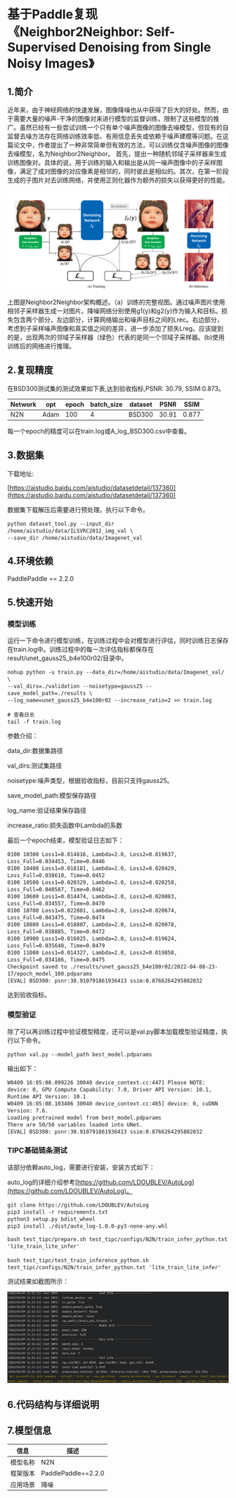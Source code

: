 # 基于Paddle复现《Neighbor2Neighbor: Self-Supervised Denoising from Single Noisy Images》
## 1.简介
近年来，由于神经网络的快速发展，图像降噪也从中获得了巨大的好处。然而，由于需要大量的噪声-干净的图像对来进行模型的监督训练，限制了这些模型的推广。虽然已经有一些尝试训练一个只有单个噪声图像的图像去噪模型，但现有的自监督去噪方法存在网络训练效率低、有用信息丢失或依赖于噪声建模等问题。在这篇论文中，作者提出了一种非常简单但有效的方法，可以训练仅含噪声图像的图像去噪模型，名为Neighbor2Neighbor。
首先，提出一种随机邻域子采样器来生成训练图像对。具体的说，用于训练的输入和输出是从同一噪声图像中的子采样图像，满足了成对图像的对应像素是相邻的，同时彼此是相似的。其次，在第一阶段生成的子图片对去训练网络，并使用正则化器作为额外的损失以获得更好的性能。

<img src=./imgs/training.png></img>

上图是Neighbor2Neighbor架构概述。（a）训练的完整视图。通过噪声图片使用相邻子采样器生成一对图片。降噪网络分别使用g1(y)和g2(y)作为输入和目标。损失包含两个部分，左边部分，计算网络输出和噪声目标之间的Lrec。右边部分，考虑到子采样噪声图像和真实值之间的差异，进一步添加了损失Lreg。应该提到的是，出现两次的邻域子采样器（绿色）代表的是同一个邻域子采样器。(b)使用训练后的网络进行推理。

## 2.复现精度

在BSD300测试集的测试效果如下表,达到验收指标,PSNR: 30.79, SSIM:0.873。

| Network | opt | epoch | batch_size | dataset | PSNR | SSIM |
| --- | --- | --- | --- | --- | --- | --- |
| N2N | Adam  | 100 | 4 | BSD300 | 30.91 | 0.877 |

每一个epoch的精度可以在train.log或A_log_BSD300.csv中查看。

## 3.数据集

下载地址:

[https://aistudio.baidu.com/aistudio/datasetdetail/137360](https://aistudio.baidu.com/aistudio/datasetdetail/137360)

数据集下载解压后需要进行预处理。执行以下命令。

```shell
python dataset_tool.py --input_dir  /home/aistudio/data/ILSVRC2012_img_val \
--save_dir /home/aistudio/data/Imagenet_val
```

## 4.环境依赖
PaddlePaddle == 2.2.0

## 5.快速开始

### 模型训练

运行一下命令进行模型训练，在训练过程中会对模型进行评估，同时训练日志保存在train.log中。训练过程中的每一次评估指标都保存在result/unet_gauss25_b4e100r02/目录中。

```shell
nohup python -u train.py --data_dir=/home/aistudio/data/Imagenet_val/ \
--val_dirs=./validation --noisetype=gauss25 --save_model_path=./results \
--log_name=unet_gauss25_b4e100r02 --increase_ratio=2 >> train.log

# 查看日志
tail -f train.log
```

参数介绍：

data_dir:数据集路径

val_dirs:测试集路径

noisetype:噪声类型，根据验收指标，目前只支持gauss25。

save_model_path:模型保存路径

log_name:验证结果保存路径

increase_ratio:损失函数中Lambda的系数

最后一个epoch结束，模型验证日志如下：

```shell
0100 10300 Loss1=0.014816, Lambda=2.0, Loss2=0.019637, Loss_Full=0.034453, Time=0.0446
0100 10400 Loss1=0.018181, Lambda=2.0, Loss2=0.020429, Loss_Full=0.038610, Time=0.0452
0100 10500 Loss1=0.020329, Lambda=2.0, Loss2=0.020258, Loss_Full=0.040587, Time=0.0462
0100 10600 Loss1=0.014474, Lambda=2.0, Loss2=0.020083, Loss_Full=0.034557, Time=0.0470
0100 10700 Loss1=0.022801, Lambda=2.0, Loss2=0.020674, Loss_Full=0.043475, Time=0.0474
0100 10800 Loss1=0.018807, Lambda=2.0, Loss2=0.020078, Loss_Full=0.038885, Time=0.0472
0100 10900 Loss1=0.016025, Lambda=2.0, Loss2=0.019624, Loss_Full=0.035648, Time=0.0479
0100 11000 Loss1=0.014327, Lambda=2.0, Loss2=0.019858, Loss_Full=0.034186, Time=0.0475
Checkpoint saved to ./results/unet_gauss25_b4e100r02/2022-04-08-23-17/epoch_model_100.pdparams
[EVAL] BSD300: psnr:30.910791861936413 ssim:0.8766264295802032
```
达到验收指标。

### 模型验证

除了可以再训练过程中验证模型精度，还可以是val.py脚本加载模型验证精度，执行以下命令。

```shell
python val.py --model_path best_model.pdparams
```

输出如下：

```shell
W0409 16:05:08.099226 30040 device_context.cc:447] Please NOTE: device: 0, GPU Compute Capability: 7.0, Driver API Version: 10.1, Runtime API Version: 10.1
W0409 16:05:08.103406 30040 device_context.cc:465] device: 0, cuDNN Version: 7.6.
Loading pretrained model from best_model.pdparams
There are 50/50 variables loaded into UNet.
[EVAL] BSD300: psnr:30.910791861936413 ssim:0.8766264295802032
```


### TIPC基础链条测试

该部分依赖auto_log，需要进行安装，安装方式如下：

auto_log的详细介绍参考[https://github.com/LDOUBLEV/AutoLog](https://github.com/LDOUBLEV/AutoLog)。

```shell
git clone https://github.com/LDOUBLEV/AutoLog
pip3 install -r requirements.txt
python3 setup.py bdist_wheel
pip3 install ./dist/auto_log-1.0.0-py3-none-any.whl
```


```shell
bash test_tipc/prepare.sh test_tipc/configs/N2N/train_infer_python.txt 'lite_train_lite_infer'

bash test_tipc/test_train_inference_python.sh test_tipc/configs/N2N/train_infer_python.txt 'lite_train_lite_infer'
```

测试结果如截图所示：

<img src=./test_tipc/data/tipc_result.png></img>

## 6.代码结构与详细说明

## 7.模型信息

| 信息 | 描述 |
| --- | --- |
|模型名称| N2N |
|框架版本| PaddlePaddle==2.2.0|
|应用场景| 降噪 |
